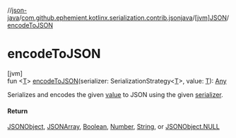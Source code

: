 //[json-java](../../../index.md)/[com.github.ephemient.kotlinx.serialization.contrib.jsonjava](../index.md)/[[jvm]JSON](index.md)/[encodeToJSON](encode-to-j-s-o-n.md)

# encodeToJSON

[jvm]\
fun &lt;[T](encode-to-j-s-o-n.md)&gt; [encodeToJSON](encode-to-j-s-o-n.md)(serializer: SerializationStrategy&lt;[T](encode-to-j-s-o-n.md)&gt;, value: [T](encode-to-j-s-o-n.md)): [Any](https://kotlinlang.org/api/latest/jvm/stdlib/kotlin/-any/index.html)

Serializes and encodes the given [value](encode-to-j-s-o-n.md) to JSON using the given [serializer](encode-to-j-s-o-n.md).

#### Return

[JSONObject](https://developer.android.com/reference/kotlin/org/json/JSONObject.html), [JSONArray](https://developer.android.com/reference/kotlin/org/json/JSONArray.html), [Boolean](https://kotlinlang.org/api/latest/jvm/stdlib/kotlin/-boolean/index.html), [Number](https://kotlinlang.org/api/latest/jvm/stdlib/kotlin/-number/index.html), [String](https://kotlinlang.org/api/latest/jvm/stdlib/kotlin/-string/index.html), or [JSONObject.NULL](https://developer.android.com/reference/kotlin/org/json/JSONObject.html#null)
